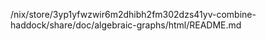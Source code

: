 /nix/store/3yp1yfwzwir6m2dhibh2fm302dzs41yv-combine-haddock/share/doc/algebraic-graphs/html/README.md